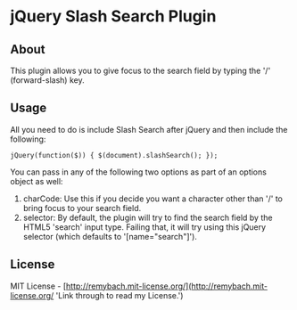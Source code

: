 jQuery Slash Search Plugin
==========================

About
-----

This plugin allows you to give focus to the search field by typing the '/' (forward-slash) key.

Usage
-----

All you need to do is include Slash Search after jQuery and then include the following:

`jQuery(function($)) {
	$(document).slashSearch();
});`

You can pass in any of the following two options as part of an options object as well:

1. charCode: Use this if you decide you want a character other than '/' to bring focus to your search field.
2. selector: By default, the plugin will try to find the search field by the HTML5 'search' input type. Failing that, it will try using this jQuery selector (which defaults to '[name="search"]').

License
-------

MIT License - [http://remybach.mit-license.org/](http://remybach.mit-license.org/ 'Link through to read my License.')